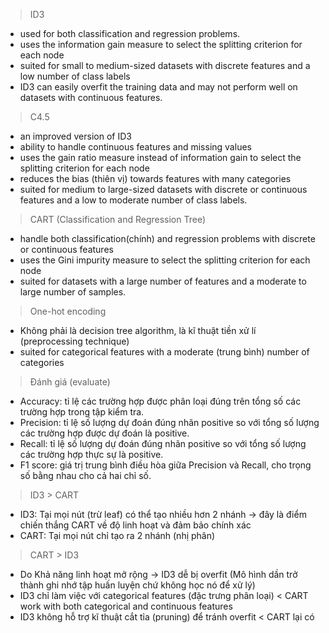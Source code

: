 > ID3
- used for both classification and regression problems.
- uses the information gain measure to select the splitting criterion for each node
- suited for small to medium-sized datasets with discrete features and a low number of class labels
- ID3 can easily overfit the training data and may not perform well on datasets with continuous features.

> C4.5
- an improved version of ID3
- ability to handle continuous features and missing values
- uses the gain ratio measure instead of information gain to select the splitting criterion for each node
- reduces the bias (thiên vị) towards features with many categories
- suited for medium to large-sized datasets with discrete or continuous features and a low to moderate number of class labels.

> CART (Classification and Regression Tree)
- handle both classification(chính) and regression problems with discrete or continuous features
- uses the Gini impurity measure to select the splitting criterion for each node
- suited for datasets with a large number of features and a moderate to large number of samples.

> One-hot encoding
- Không phải là decision tree algorithm, là kĩ thuật tiền xử lí (preprocessing technique)
- suited for categorical features with a moderate (trung bình) number of categories

> Đánh giá (evaluate)
- Accuracy: tỉ lệ các trường hợp được phân loại đúng trên tổng số các trường hợp trong tập kiểm tra.
- Precision: tỉ lệ số lượng dự đoán đúng nhãn positive so với tổng số lượng các trường hợp được dự đoán là positive.
- Recall: tỉ lệ số lượng dự đoán đúng nhãn positive so với tổng số lượng các trường hợp thực sự là positive.
- F1 score: giá trị trung bình điều hòa giữa Precision và Recall, cho trọng số bằng nhau cho cả hai chỉ số.

> ID3 > CART
- ID3: Tại mọi nút (trừ leaf) có thể tạo nhiều hơn 2 nhánh -> đây là điểm chiến thắng CART về độ linh hoạt và đảm bảo chính xác
- CART: Tại mọi nút chỉ tạo ra 2 nhánh (nhị phân)

> CART > ID3
- Do Khả năng linh hoạt mở rộng -> ID3 dễ bị overfit (Mô hình dần trở thành ghi nhớ tập huấn luyện chứ không học nó để xử lý)
- ID3 chỉ làm việc với categorical features (đặc trưng phân loại) < CART work with both categorical and continuous features
- ID3 không hỗ trợ kĩ thuật cắt tỉa (pruning) để tránh overfit < CART lại có

